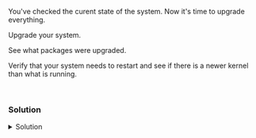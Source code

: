 You've checked the curent state of the system. Now it's time to upgrade everything. 

Upgrade your system.

See what packages were upgraded.

Verify that your system needs to restart and see if there is a newer kernel than what is running.

<br>

### Solution
<details>
<summary>Solution</summary>
Upgrade your system

```plain
time apt upgrade -y
```{{exec}}

Approximately how long did it take for your system to upgrade?

Check the apt log to see the packages that were upgraded on your system today.

```plain
cat /var/log/apt/history.log
```{{exec}}

Why are some items installed, and others only upgraded? This may require you to go on an internet safari to find a good answer.

Check if the system wants to boot to a new kernel or not

```plain
needrestart -k
```{{exec}}

So the kernel that we're currently running is not the most current (newly installed) kernel that exists on the system. How can we also verify that?

```plain
uname -r   #shows the current kernel
ls /boot   #shows the installed kernels
grep vmlinuz /boot/grub/grub.cfg
```{{exec}}

So you need to think about why the grub.cfg menu has the new version and old (current) version of the kernel in there. This is because we always install a kernel and can fall back in the unlikely condition of a crash when the new kernel comes up.

</details>